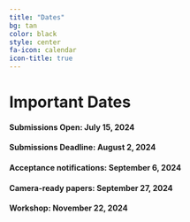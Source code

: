 ```yaml
---
title: "Dates"
bg: tan
color: black
style: center
fa-icon: calendar
icon-title: true
---
```


# Important Dates

#### Submissions Open: July 15, 2024

#### Submissions Deadline: August 2, 2024

#### Acceptance notifications: September 6, 2024

#### Camera-ready papers: September 27, 2024

#### Workshop: **November 22, 2024**